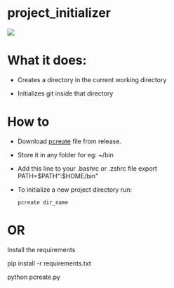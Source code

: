 # project_initializer
<img src="https://github.com/ryux00/project_initializer/blob/master/pcreate.gif">

# What it does:
* Creates a directory in the current working directory

* Initializes git inside that directory

# How to 
* Download [pcreate](https://github.com/ryux00/project_initializer/releases/download/v1.0/pcreate) file from release.
* Store it in any folder for eg: ~/bin
* Add this line to your .bashrc or .zshrc file
    export PATH=$PATH":$HOME/bin"
* To initialize a new project directory run:

     `pcreate dir_name`
 
# OR
Install the requirements

pip install -r requirements.txt

python pcreate.py

